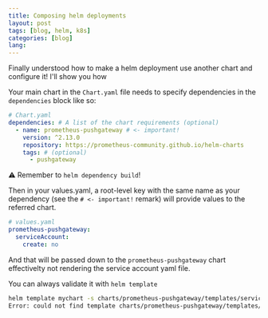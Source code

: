 ```yaml
---
title: Composing helm deployments
layout: post
tags: [blog, helm, k8s]
categories: [blog]
lang: 
---
```


Finally understood how to make a helm deployment use another chart and configure it! I'll show you how

<!-- more -->

Your main chart in the `Chart.yaml` file needs to specify dependencies in the `dependencies` block like so:

```yaml
# Chart.yaml
dependencies: # A list of the chart requirements (optional)
  - name: prometheus-pushgateway # <- important!
    version: ^2.13.0
    repository: https://prometheus-community.github.io/helm-charts
    tags: # (optional)
      - pushgateway
```

⚠ Remember to `helm dependency build`!

Then in your values.yaml, a root-level key with the same name as your dependency (see the `# <- important!` remark) will provide values to the referred chart.

```yaml
# values.yaml
prometheus-pushgateway:
  serviceAccount:
    create: no
```

And that will be passed down to the `prometheus-pushgateway` chart effectivelty not rendering the service account yaml file.

You can always validate it with `helm template`

```bash
helm template mychart -s charts/prometheus-pushgateway/templates/serviceaccount.yaml helm-chart/
Error: could not find template charts/prometheus-pushgateway/templates/serviceaccount.yaml in chart
```
